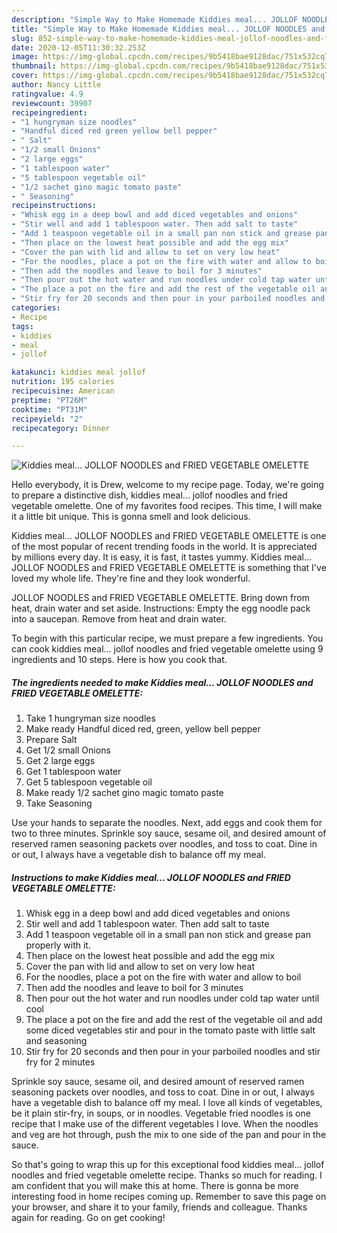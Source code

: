 ```yaml
---
description: "Simple Way to Make Homemade Kiddies meal... JOLLOF NOODLES and FRIED VEGETABLE OMELETTE"
title: "Simple Way to Make Homemade Kiddies meal... JOLLOF NOODLES and FRIED VEGETABLE OMELETTE"
slug: 852-simple-way-to-make-homemade-kiddies-meal-jollof-noodles-and-fried-vegetable-omelette
date: 2020-12-05T11:30:32.253Z
image: https://img-global.cpcdn.com/recipes/9b5418bae9128dac/751x532cq70/kiddies-meal-jollof-noodles-and-fried-vegetable-omelette-recipe-main-photo.jpg
thumbnail: https://img-global.cpcdn.com/recipes/9b5418bae9128dac/751x532cq70/kiddies-meal-jollof-noodles-and-fried-vegetable-omelette-recipe-main-photo.jpg
cover: https://img-global.cpcdn.com/recipes/9b5418bae9128dac/751x532cq70/kiddies-meal-jollof-noodles-and-fried-vegetable-omelette-recipe-main-photo.jpg
author: Nancy Little
ratingvalue: 4.9
reviewcount: 39907
recipeingredient:
- "1 hungryman size noodles"
- "Handful diced red green yellow bell pepper"
- " Salt"
- "1/2 small Onions"
- "2 large eggs"
- "1 tablespoon water"
- "5 tablespoon vegetable oil"
- "1/2 sachet gino magic tomato paste"
- " Seasoning"
recipeinstructions:
- "Whisk egg in a deep bowl and add diced vegetables and onions"
- "Stir well and add 1 tablespoon water. Then add salt to taste"
- "Add 1 teaspoon vegetable oil in a small pan non stick and grease pan properly with it."
- "Then place on the lowest heat possible and add the egg mix"
- "Cover the pan with lid and allow to set on very low heat"
- "For the noodles, place a pot on the fire with water and allow to boil"
- "Then add the noodles and leave to boil for 3 minutes"
- "Then pour out the hot water and run noodles under cold tap water until cool"
- "The place a pot on the fire and add the rest of the vegetable oil and add some diced vegetables stir and pour in the tomato paste with little salt and seasoning"
- "Stir fry for 20 seconds and then pour in your parboiled noodles and stir fry for 2 minutes"
categories:
- Recipe
tags:
- kiddies
- meal
- jollof

katakunci: kiddies meal jollof 
nutrition: 195 calories
recipecuisine: American
preptime: "PT26M"
cooktime: "PT31M"
recipeyield: "2"
recipecategory: Dinner

---
```



![Kiddies meal... JOLLOF NOODLES and FRIED VEGETABLE OMELETTE](https://img-global.cpcdn.com/recipes/9b5418bae9128dac/751x532cq70/kiddies-meal-jollof-noodles-and-fried-vegetable-omelette-recipe-main-photo.jpg)

Hello everybody, it is Drew, welcome to my recipe page. Today, we're going to prepare a distinctive dish, kiddies meal... jollof noodles and fried vegetable omelette. One of my favorites food recipes. This time, I will make it a little bit unique. This is gonna smell and look delicious.

Kiddies meal... JOLLOF NOODLES and FRIED VEGETABLE OMELETTE is one of the most popular of recent trending foods in the world. It is appreciated by millions every day. It is easy, it is fast, it tastes yummy. Kiddies meal... JOLLOF NOODLES and FRIED VEGETABLE OMELETTE is something that I've loved my whole life. They're fine and they look wonderful.

JOLLOF NOODLES and FRIED VEGETABLE OMELETTE. Bring down from heat, drain water and set aside. Instructions: Empty the egg noodle pack into a saucepan. Remove from heat and drain water.


To begin with this particular recipe, we must prepare a few ingredients. You can cook kiddies meal... jollof noodles and fried vegetable omelette using 9 ingredients and 10 steps. Here is how you cook that.

<!--inarticleads1-->

##### The ingredients needed to make Kiddies meal... JOLLOF NOODLES and FRIED VEGETABLE OMELETTE:

1. Take 1 hungryman size noodles
1. Make ready Handful diced red, green, yellow bell pepper
1. Prepare  Salt
1. Get 1/2 small Onions
1. Get 2 large eggs
1. Get 1 tablespoon water
1. Get 5 tablespoon vegetable oil
1. Make ready 1/2 sachet gino magic tomato paste
1. Take  Seasoning


Use your hands to separate the noodles. Next, add eggs and cook them for two to three minutes. Sprinkle soy sauce, sesame oil, and desired amount of reserved ramen seasoning packets over noodles, and toss to coat. Dine in or out, I always have a vegetable dish to balance off my meal. 

<!--inarticleads2-->

##### Instructions to make Kiddies meal... JOLLOF NOODLES and FRIED VEGETABLE OMELETTE:

1. Whisk egg in a deep bowl and add diced vegetables and onions
1. Stir well and add 1 tablespoon water. Then add salt to taste
1. Add 1 teaspoon vegetable oil in a small pan non stick and grease pan properly with it.
1. Then place on the lowest heat possible and add the egg mix
1. Cover the pan with lid and allow to set on very low heat
1. For the noodles, place a pot on the fire with water and allow to boil
1. Then add the noodles and leave to boil for 3 minutes
1. Then pour out the hot water and run noodles under cold tap water until cool
1. The place a pot on the fire and add the rest of the vegetable oil and add some diced vegetables stir and pour in the tomato paste with little salt and seasoning
1. Stir fry for 20 seconds and then pour in your parboiled noodles and stir fry for 2 minutes


Sprinkle soy sauce, sesame oil, and desired amount of reserved ramen seasoning packets over noodles, and toss to coat. Dine in or out, I always have a vegetable dish to balance off my meal. I love all kinds of vegetables, be it plain stir-fry, in soups, or in noodles. Vegetable fried noodles is one recipe that I make use of the different vegetables I love. When the noodles and veg are hot through, push the mix to one side of the pan and pour in the sauce. 

So that's going to wrap this up for this exceptional food kiddies meal... jollof noodles and fried vegetable omelette recipe. Thanks so much for reading. I am confident that you will make this at home. There is gonna be more interesting food in home recipes coming up. Remember to save this page on your browser, and share it to your family, friends and colleague. Thanks again for reading. Go on get cooking!
